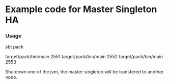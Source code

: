 # Example code for Master Singleton HA

### Usage

sbt pack

target/pack/bin/main 2551
target/pack/bin/main 2552
target/pack/bin/main 2553

Shutdown one of the jvm, the master singleton will be transfered to another node.